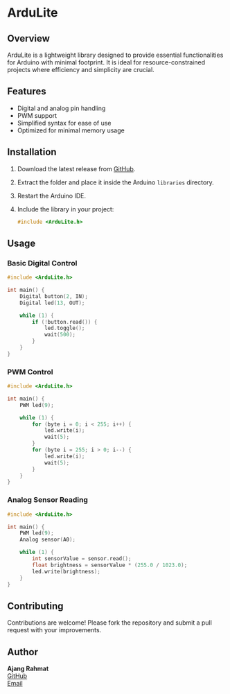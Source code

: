 # ArduLite

## Overview
ArduLite is a lightweight library designed to provide essential functionalities for Arduino with minimal footprint. It is ideal for resource-constrained projects where efficiency and simplicity are crucial.

## Features
- Digital and analog pin handling
- PWM support
- Simplified syntax for ease of use
- Optimized for minimal memory usage

## Installation
1. Download the latest release from [GitHub](https://github.com/ArduLite/ArduLite).
2. Extract the folder and place it inside the Arduino `libraries` directory.
3. Restart the Arduino IDE.
4. Include the library in your project:

   ```cpp
   #include <ArduLite.h>
   ```

## Usage
### Basic Digital Control
```cpp
#include <ArduLite.h>

int main() {
    Digital button(2, IN);
    Digital led(13, OUT);

    while (1) {
        if (!button.read()) {
            led.toggle();
            wait(500);
        }
    }
}
```

### PWM Control
```cpp
#include <ArduLite.h>

int main() {
    PWM led(9);

    while (1) {
        for (byte i = 0; i < 255; i++) {
            led.write(i);
            wait(5);
        }
        for (byte i = 255; i > 0; i--) {
            led.write(i);
            wait(5);
        }
    }
}
```

### Analog Sensor Reading
```cpp
#include <ArduLite.h>

int main() {
    PWM led(9);
    Analog sensor(A0);

    while (1) {
        int sensorValue = sensor.read();
        float brightness = sensorValue * (255.0 / 1023.0);
        led.write(brightness);
    }
}
```


## Contributing
Contributions are welcome! Please fork the repository and submit a pull request with your improvements.

## Author
**Ajang Rahmat**  
[GitHub](https://github.com/ArduLite)  
[Email](mailto:ajangrahmat@mail.com)
